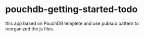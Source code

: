 pouchdb-getting-started-todo
============================

this app based on PouchDB templete and use pubsub pattern to reorganized the js files. 
